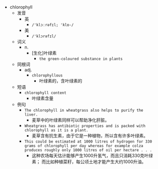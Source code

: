 - chlorophyll
  - 发音
    - 英
      - `/'klɔːrəfɪl; 'klɒ-/`
    - 美
      - `/'klɔrəfɪl/`
  - 词义
    - n.
      - [生化]叶绿素
        - `the green-coloured substance in plants`
  - 同根词
    - adj.
      - `chlorophyllous`
        - 叶绿素的，含叶绿素的
  - 短语
    - `chlorophyll content`
      - 叶绿素含量 
  - 例句
    - `The chlorophyll in wheatgrass also helps to purify the liver.`
      - 麦草中的叶绿素同样可以帮助净化肝脏。
    - `Wheatgrass has antibiotic properties and is packed with chlorophyll as it is a plant.`
      - 麦草含有抗生素，由于它是一种植物，所以含有许多叶绿素。
    - `This could be estimated at 1000 litres of hydrogen for 330 grams of chlorophyll per day whereas for example colza produces roughly only 1000 litres of oil per hectare . . . `
      - 这种农场每天估计能够产生1000升氢气，而且只消耗330克叶绿素； 而比如种植菜籽，每公顷土地才能产生大约1000升油。

